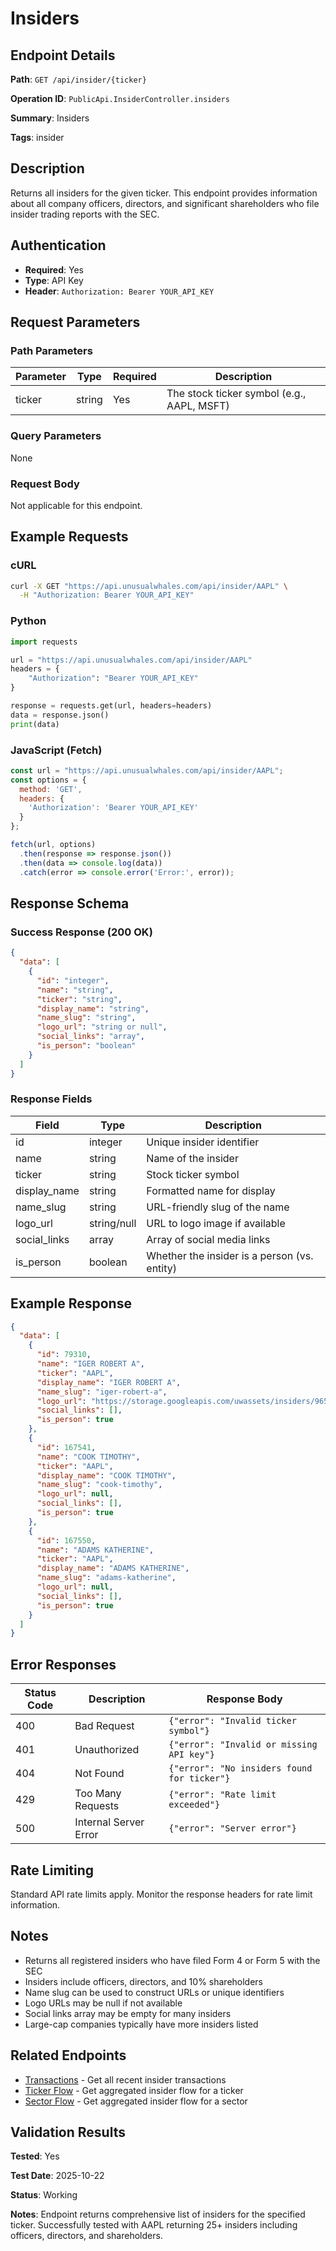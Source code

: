 # Insiders

## Endpoint Details

**Path**: `GET /api/insider/{ticker}`

**Operation ID**: `PublicApi.InsiderController.insiders`

**Summary**: Insiders

**Tags**: insider

## Description

Returns all insiders for the given ticker. This endpoint provides information about all company officers, directors, and significant shareholders who file insider trading reports with the SEC.

## Authentication

- **Required**: Yes
- **Type**: API Key
- **Header**: `Authorization: Bearer YOUR_API_KEY`

## Request Parameters

### Path Parameters

| Parameter | Type | Required | Description |
|-----------|------|----------|-------------|
| ticker | string | Yes | The stock ticker symbol (e.g., AAPL, MSFT) |

### Query Parameters

None

### Request Body

Not applicable for this endpoint.

## Example Requests

### cURL

```bash
curl -X GET "https://api.unusualwhales.com/api/insider/AAPL" \
  -H "Authorization: Bearer YOUR_API_KEY"
```

### Python

```python
import requests

url = "https://api.unusualwhales.com/api/insider/AAPL"
headers = {
    "Authorization": "Bearer YOUR_API_KEY"
}

response = requests.get(url, headers=headers)
data = response.json()
print(data)
```

### JavaScript (Fetch)

```javascript
const url = "https://api.unusualwhales.com/api/insider/AAPL";
const options = {
  method: 'GET',
  headers: {
    'Authorization': 'Bearer YOUR_API_KEY'
  }
};

fetch(url, options)
  .then(response => response.json())
  .then(data => console.log(data))
  .catch(error => console.error('Error:', error));
```

## Response Schema

### Success Response (200 OK)

```json
{
  "data": [
    {
      "id": "integer",
      "name": "string",
      "ticker": "string",
      "display_name": "string",
      "name_slug": "string",
      "logo_url": "string or null",
      "social_links": "array",
      "is_person": "boolean"
    }
  ]
}
```

### Response Fields

| Field | Type | Description |
|-------|------|-------------|
| id | integer | Unique insider identifier |
| name | string | Name of the insider |
| ticker | string | Stock ticker symbol |
| display_name | string | Formatted name for display |
| name_slug | string | URL-friendly slug of the name |
| logo_url | string/null | URL to logo image if available |
| social_links | array | Array of social media links |
| is_person | boolean | Whether the insider is a person (vs. entity) |

## Example Response

```json
{
  "data": [
    {
      "id": 79310,
      "name": "IGER ROBERT A",
      "ticker": "AAPL",
      "display_name": "IGER ROBERT A",
      "name_slug": "iger-robert-a",
      "logo_url": "https://storage.googleapis.com/uwassets/insiders/965",
      "social_links": [],
      "is_person": true
    },
    {
      "id": 167541,
      "name": "COOK TIMOTHY",
      "ticker": "AAPL",
      "display_name": "COOK TIMOTHY",
      "name_slug": "cook-timothy",
      "logo_url": null,
      "social_links": [],
      "is_person": true
    },
    {
      "id": 167550,
      "name": "ADAMS KATHERINE",
      "ticker": "AAPL",
      "display_name": "ADAMS KATHERINE",
      "name_slug": "adams-katherine",
      "logo_url": null,
      "social_links": [],
      "is_person": true
    }
  ]
}
```

## Error Responses

| Status Code | Description | Response Body |
|-------------|-------------|---------------|
| 400 | Bad Request | `{"error": "Invalid ticker symbol"}` |
| 401 | Unauthorized | `{"error": "Invalid or missing API key"}` |
| 404 | Not Found | `{"error": "No insiders found for ticker"}` |
| 429 | Too Many Requests | `{"error": "Rate limit exceeded"}` |
| 500 | Internal Server Error | `{"error": "Server error"}` |

## Rate Limiting

Standard API rate limits apply. Monitor the response headers for rate limit information.

## Notes

- Returns all registered insiders who have filed Form 4 or Form 5 with the SEC
- Insiders include officers, directors, and 10% shareholders
- Name slug can be used to construct URLs or unique identifiers
- Logo URLs may be null if not available
- Social links array may be empty for many insiders
- Large-cap companies typically have more insiders listed

## Related Endpoints

- [Transactions](/docs/insider/transactions.md) - Get all recent insider transactions
- [Ticker Flow](/docs/insider/ticker-flow.md) - Get aggregated insider flow for a ticker
- [Sector Flow](/docs/insider/sector-flow.md) - Get aggregated insider flow for a sector

## Validation Results

**Tested**: Yes

**Test Date**: 2025-10-22

**Status**: Working

**Notes**: Endpoint returns comprehensive list of insiders for the specified ticker. Successfully tested with AAPL returning 25+ insiders including officers, directors, and shareholders.
